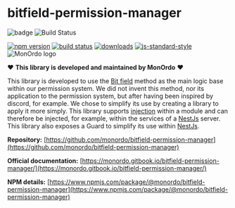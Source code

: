 # bitfield-permission-manager
![badge][0] ![Build Status][1]

[![npm version][2]][3] [![build status][4]][5]
[![downloads][8]][9] [![js-standard-style][10]][11]
![MonOrdo logo](https://www.monordo.com/wp-content/uploads/2022/06/MonOrdo.jpg)

❤️ **This library is developed and maintained by MonOrdo** ❤️

This library is developed to use the [Bit field](https://en.wikipedia.org/wiki/Bit_field) method as the main logic base within our permission system. We did not invent this method, nor its application to the permission system, but after having been inspired by discord, for example. We chose to simplify its use by creating a library to apply it more simply. This library supports [injection](https://rxjs.dev/) within a module and can therefore be injected, for example, within the services of a [NestJs](https://nestjs.com/) server. This library also exposes a Guard to simplify its use within [NestJs](https://nestjs.com/).

**Repository:** [https://github.com/monordo/bitfield-permission-manager](https://github.com/monordo/bitfield-permission-manager)

**Official documentation:** [https://monordo.gitbook.io/bitfield-permission-manager/](https://monordo.gitbook.io/bitfield-permission-manager/)

**NPM details:** [https://www.npmjs.com/package/@monordo/bitfield-permission-manager](https://www.npmjs.com/package/@monordo/bitfield-permission-manager)




[0]: https://img.shields.io/badge/%20coverage%20-100-green?style=flat-square
[1]: https://img.shields.io/endpoint.svg?url=https%3A%2F%2Factions-badge.atrox.dev%2Fmonordo%2Fbitfield-permission-manager%2Fbadge%3Fref%3Dmain&style=flat-square

[2]: https://img.shields.io/npm/v/@monordo/bitfield-permission-manager.svg?style=flat-square
[3]: https://www.npmjs.com/package/@monordo/bitfield-permission-manager

[4]: https://img.shields.io/travis/yoshuawuyts/github-standard-labels/master.svg?style=flat-square
[5]: https://travis-ci.org/yoshuawuyts/github-standard-labels
[6]: https://img.shields.io/codecov/c/github/yoshuawuyts/github-standard-labels/master.svg?style=flat-square
[7]: https://codecov.io/github/yoshuawuyts/github-standard-labels
[8]: http://img.shields.io/npm/dm/github-standard-labels.svg?style=flat-square
[9]: https://www.npmjs.com/package/@monordo/bitfield-permission-manager
[10]: https://img.shields.io/badge/code%20style-standard-brightgreen.svg?style=flat-square
[11]: https://github.com/feross/standard
[12]: https://github.com/monordo/bitfield-permission-manager/issues/2
